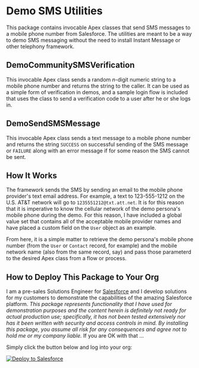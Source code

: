 # Demo SMS Utilities

This package contains invocable Apex classes that send SMS messages to a mobile phone number from Salesforce. The utilities are meant to be
a way to demo SMS messaging without the need to install Instant Message or other telephony framework.

## DemoCommunitySMSVerification

This invocable Apex class sends a random *n*-digit numeric string to a mobile phone number and returns the string to the caller. It can
be used as a simple form of verification in demos, and a sample login flow is included that uses the class to send a verification code
to a user after he or she logs in.

## DemoSendSMSMessage

This invocable Apex class sends a text message to a mobile phone number and returns the string `SUCCESS` on successful sending of the
SMS message or `FAILURE` along with an error message if for some reason the SMS cannot be sent.

## How It Works

The framework sends the SMS by sending an email to the mobile phone provider's text email address.  For example, a text to 123-555-1212 on
the U.S. AT&T network will go to `1235551212@txt.att.net`. It is for this reason that it is imperative to know the cellular network of
the demo persona's mobile phone during the demo.  For this reason, I have included a global value set that contains all of the acceptable
mobile provider names and have placed a custom field on the `User` object as an example.

From here, it is a simple matter to retrieve the demo persona's mobile phone number (from the `User` or `Contact` record, for example)
and the mobile network name (also from the same record, say) and pass those parameterd to the desired Apex class from a flow or process.

## How to Deploy This Package to Your Org

I am a pre-sales Solutions Engineer for [Salesforce](https://www.salesforce.com) and I develop solutions for my customers to demonstrate the capabilities of the amazing Salesforce platform. *This package represents functionality that I have used for demonstration purposes  and the content herein is definitely not ready for actual production use; specifically, it has not been tested extensively nor has it been written with security and access controls in mind. By installing this package, you assume all risk for any consequences and agree not to hold me or my company liable.*  If you are OK with that ...

Simply click the button below and log into your org:

<a href="https://githubsfdeploy.herokuapp.com">
  <img alt="Deploy to Salesforce"
       src="https://raw.githubusercontent.com/afawcett/githubsfdeploy/master/src/main/webapp/resources/img/deploy.png">
</a>